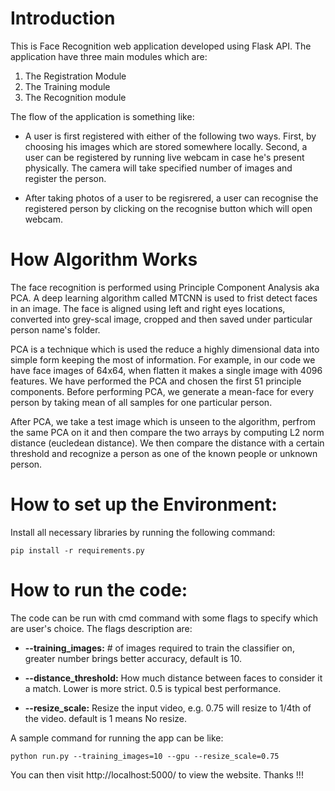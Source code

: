 # Introduction

This is Face Recognition web application developed using Flask API. The application have three main modules which are: 

1. The Registration Module
2. The Training module
3. The Recognition module

The flow of the application is something like:

- A user is first registered with either of the following two ways. First, by choosing his images which are stored somewhere locally. Second, a user can be registered by running live webcam in case he's present physically. The camera will take specified number of images and register the person.

- After taking photos of a user to be regisrered, a user can recognise the registered person by clicking on the recognise button which will open webcam.

# How Algorithm Works

The face recognition is performed using Principle Component Analysis aka PCA. A deep learning algorithm called MTCNN is used to frist detect faces in an image. The face is aligned using left and right eyes locations, converted into grey-scal image, cropped and then saved under particular person name's folder. 

PCA is a technique which is used the reduce a highly dimensional data into simple form keeping the most of information. For example, in our code we have face images of 64x64, when flatten it makes a single image with 4096 features. We have performed the PCA and chosen the first 51 principle components. Before performing PCA, we generate a mean-face for every person by taking mean of all samples for one particular person.

After PCA, we take a test image which is unseen to the algorithm, perfrom the same PCA on it and then compare the two arrays by computing L2 norm distance (eucledean distance). We then compare the distance with a certain threshold and recognize a person as one of the known people or unknown person.


# How to set up the Environment:

Install all necessary libraries by running the following command:

    pip install -r requirements.py


# How to run the code:

The code can be run with cmd command with some flags to specify which are user's choice. The flags description are:

- **--training_images:** # of images required to train the classifier on, greater number brings better accuracy, default is 10.

- **--distance_threshold:** How much distance between faces to consider it a match. Lower is more strict. 0.5 is typical best performance.

- **--resize_scale:** Resize the input video, e.g. 0.75 will resize to 1/4th of the video. default is 1 means No resize.

A sample command for running the app can be like:

    python run.py --training_images=10 --gpu --resize_scale=0.75

You can then visit http://localhost:5000/ to view the website. Thanks !!!
